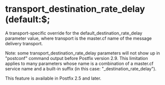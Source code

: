 # transport_destination_rate_delay (default:$; 

 A transport-specific override for the default_destination_rate_delay
parameter value, where transport is the master.cf name of
the message delivery transport. 

 Note: some transport_destination_rate_delay parameters
will not show up in "postconf" command output before Postfix version
2.9.  This limitation applies to many parameters whose name is a
combination of a master.cf service name and a built-in suffix (in
this case: "_destination_rate_delay"). 

 This feature is available in Postfix 2.5 and later. 


